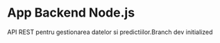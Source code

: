 # App Backend Node.js
API REST pentru gestionarea datelor si predictiilor.B r a n c h   d e v   i n i t i a l i z e d  
 